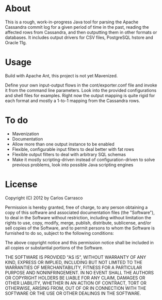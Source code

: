 # About

This is a rough, work-in-progress Java tool for parsing the Apache Cassandra commit log for a given period of time in the past, reading the affected rows from Cassandra, and then outputting them in other formats or databases. It includes output drivers for CSV files, PostgreSQL hstore and Oracle 11g.


# Usage

Build with Apache Ant, this project is not yet Mavenized.

Define your own input-output flows in the cont/exporter.conf file and invoke it from the command line parameters. Look into the provided configurations and shell files for examples. Right now the output mapping is quite rigid for each format and mostly a 1-to-1 mapping from the Cassandra rows.


# To do

- Mavenization
- Documentation
- Allow more than one output instance to be enabled
- Flexible, configurable input filters to deal better with fat rows
- Flexible output filters to deal with arbitrary SQL schemas
- Make it mostly scripting-driven instead of configuration-driven to solve previous problems, look into possible Java scripting engines


# License

Copyright (C) 2012 by Carlos Carrasco

Permission is hereby granted, free of charge, to any person obtaining a copy
of this software and associated documentation files (the "Software"), to deal
in the Software without restriction, including without limitation the rights
to use, copy, modify, merge, publish, distribute, sublicense, and/or sell
copies of the Software, and to permit persons to whom the Software is
furnished to do so, subject to the following conditions:

The above copyright notice and this permission notice shall be included in
all copies or substantial portions of the Software.

THE SOFTWARE IS PROVIDED "AS IS", WITHOUT WARRANTY OF ANY KIND, EXPRESS OR
IMPLIED, INCLUDING BUT NOT LIMITED TO THE WARRANTIES OF MERCHANTABILITY,
FITNESS FOR A PARTICULAR PURPOSE AND NONINFRINGEMENT. IN NO EVENT SHALL THE
AUTHORS OR COPYRIGHT HOLDERS BE LIABLE FOR ANY CLAIM, DAMAGES OR OTHER
LIABILITY, WHETHER IN AN ACTION OF CONTRACT, TORT OR OTHERWISE, ARISING FROM,
OUT OF OR IN CONNECTION WITH THE SOFTWARE OR THE USE OR OTHER DEALINGS IN
THE SOFTWARE.
